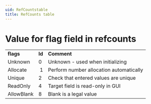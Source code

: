 ```yaml
---
uid: RefCountstable
title: RefCounts table
---
```


Value for flag field in refcounts
=================================================================================

|            |        |                                         |
|------------|--------|-----------------------------------------|
| **flags**  | **Id** | **Comment**                             |
| Unknown    | 0      | Unknown - used when initializing        |
| Allocate   |  1     | Perform number allocation automatically |
| Unique     | 2      | Check that entered values are unique    |
| ReadOnly   | 4      | Target field is read-only in GUI        |
| AllowBlank | 8      | Blank is a legal value                  |